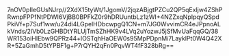 7nOV0pIleGUsNJrp//2XdX15tyWt/1JgomV/2jqzABjgtPZCu2QP5qExljw4ZShPRwnpFPPfNtPDWI6VjBB0BPFkZ0r9hDRUuntbLz1zWI+4NZZxqNpIpqyQSpdPkiVf+p7Suf1ww/u24di4LGpelHDbcwpgQ1CN+m7JG0WvvimCR4eJPpnoALkVnds/2lVb0LzGHBDtYRLUjTmSZhHK9v4LVq2uYozwJ5jSfMvUaFqqGQ/38WR153oiHIEbw9QPRz44+lOSTqhHaOEW0s95MpPDpnMi7LayklPt0W4Q42XR+5ZaGmhD5tYPBF1g+P7rQYH2qFn0PqvWT4fF328bRg==